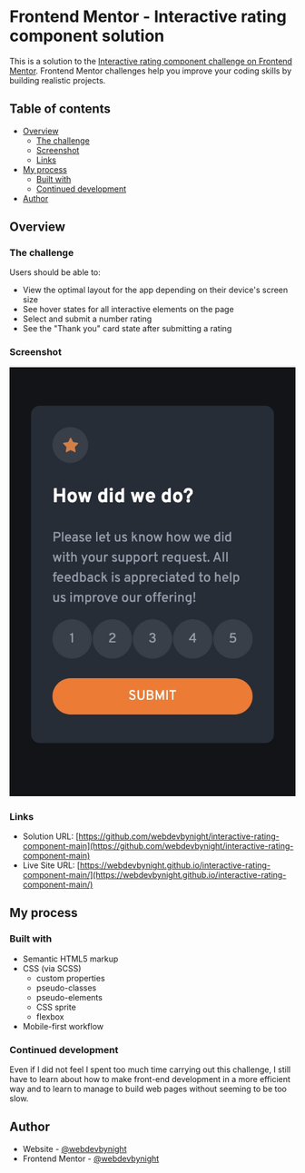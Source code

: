 # Frontend Mentor - Interactive rating component solution

This is a solution to the [Interactive rating component challenge on Frontend Mentor](https://www.frontendmentor.io/challenges/interactive-rating-component-koxpeBUmI). Frontend Mentor challenges help you improve your coding skills by building realistic projects. 

## Table of contents

- [Overview](#overview)
  - [The challenge](#the-challenge)
  - [Screenshot](#screenshot)
  - [Links](#links)
- [My process](#my-process)
  - [Built with](#built-with)
  - [Continued development](#continued-development)
- [Author](#author)

## Overview

### The challenge

Users should be able to:

- View the optimal layout for the app depending on their device's screen size
- See hover states for all interactive elements on the page
- Select and submit a number rating
- See the "Thank you" card state after submitting a rating

### Screenshot

![Screenshot of the solution](./screenshot.jpg)

### Links

- Solution URL: [https://github.com/webdevbynight/interactive-rating-component-main](https://github.com/webdevbynight/interactive-rating-component-main)
- Live Site URL: [https://webdevbynight.github.io/interactive-rating-component-main/](https://webdevbynight.github.io/interactive-rating-component-main/)

## My process

### Built with

- Semantic HTML5 markup
- CSS (via SCSS)
  - custom properties
  - pseudo-classes
  - pseudo-elements
  - CSS sprite
  - flexbox
- Mobile-first workflow

### Continued development

Even if I did not feel I spent too much time carrying out this challenge, I still have to learn about how to make front-end development in a more efficient way and to learn to manage to build web pages without seeming to be too slow.

## Author

- Website - [@webdevbynight](https://github.com/webdevbynight)
- Frontend Mentor - [@webdevbynight](https://www.frontendmentor.io/profile/webdevbynight)
